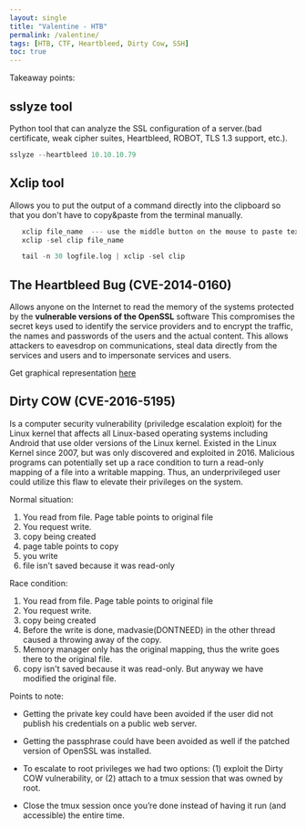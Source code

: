```yaml
---
layout: single
title: "Valentine - HTB"
permalink: /valentine/
tags: [HTB, CTF, Heartbleed, Dirty Cow, SSH]
toc: true
---
```


Takeaway points:

## sslyze tool

Python tool that can analyze the SSL configuration of a server.(bad certificate, weak cipher suites, Heartbleed, ROBOT, TLS 1.3 support, etc.).

```python
sslyze --heartbleed 10.10.10.79
```

## Xclip tool

 Allows you to put the output of a command directly into the clipboard so that you don't have to copy&paste from the terminal manually.

 ```python
    xclip file_name  --- use the middle button on the mouse to paste text
    xclip -sel clip file_name

    tail -n 30 logfile.log | xclip -sel clip
 ```
## The Heartbleed Bug  (CVE-2014-0160)

Allows anyone on the Internet to read the memory of the systems protected by the **vulnerable versions of the OpenSSL** software
This compromises the secret keys used to identify the service providers and to encrypt the traffic, the names and passwords of the users and the actual content. This allows attackers to eavesdrop on communications, steal data directly from the services and users and to impersonate services and users. 

Get graphical representation [here](https://xkcd.com/1354/)

## Dirty COW (CVE-2016-5195)

Is a computer security vulnerability (priviledge escalation exploit) for the Linux kernel that affects all Linux-based operating systems including Android that use older versions of the Linux kernel. Existed in the Linux Kernel since 2007, but was only discovered and exploited in 2016.
Malicious programs can potentially set up a race condition to turn a read-only mapping of a file into a writable mapping. Thus, an underprivileged user could utilize this flaw to elevate their privileges on the system.

Normal situation:
1. You read from file. Page table points to original file
2. You request write.
3. copy being created
4. page table points to copy
5. you write
6. file isn't saved because it was read-only

Race condition:
1. You read from file. Page table points to original file
2. You request write.
3. copy being created
4. Before the write is done, madvasie(DONTNEED) in the other thread caused a throwing away of the copy.
5. Memory manager only has the original mapping, thus the write goes there to the original file.
6. copy isn't saved because it was read-only. But anyway we have modified the original file.


Points to note:

* Getting the private key could have been avoided if the user did not publish his credentials on a public web server.
* Getting the passphrase could have been avoided as well if the patched version of OpenSSL was installed.
* To escalate to root privileges we had two options: (1) exploit the Dirty COW vulnerability, or (2) attach to a tmux session that was owned by root.

* Close the tmux session once you’re done instead of having it run (and accessible) the entire time. 